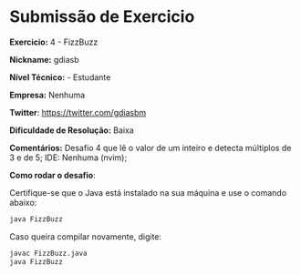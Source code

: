 # Submissão de Exercicio

**Exercicio:** 4 - FizzBuzz

**Nickname:** gdiasb

**Nível Técnico:** - Estudante

**Empresa:**  Nenhuma

**Twitter**: https://twitter.com/gdiasbm

**Dificuldade de Resolução:** Baixa

**Comentários:** Desafio 4 que lê o valor de um inteiro e detecta múltiplos de 3 e de 5;
IDE: Nenhuma (nvim);

**Como rodar o desafio**: 

Certifique-se que o Java está instalado na sua máquina e use o comando abaixo: 
```bash
java FizzBuzz
```
Caso queira compilar novamente, digite:
```bash
javac FizzBuzz.java
java FizzBuzz
```